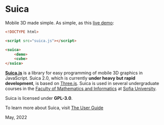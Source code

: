 # Suica

Mobile 3D made simple. As simple, as this [live demo](https://boytchev.github.io/suica/examples/minimal-example.html):


```html
<!DOCTYPE html>

<script src="suica.js"></script>

<suica>
    <demo>
    <cube>
</suica>
```


[**Suica.js**](https://github.com/boytchev/suica) is a library for easy
programming of mobile 3D graphics in JavaScript. Suica 2.0, which is currently
**under heavy but rapid development**, is based on [Three.js](https://threejs.org).
Suica is used in several undergraduate courses in the
[Faculty of Mathematics and Informatics](https://www.fmi.uni-sofia.bg/en) at
[Sofia University](https://www.uni-sofia.bg/index.php/eng).


Suica is licensed under **GPL-3.0**.


To learn more about Suica, visit [The User Guide](docs/user-guide.md)


May, 2022
